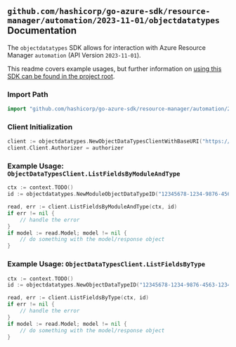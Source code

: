 
## `github.com/hashicorp/go-azure-sdk/resource-manager/automation/2023-11-01/objectdatatypes` Documentation

The `objectdatatypes` SDK allows for interaction with Azure Resource Manager `automation` (API Version `2023-11-01`).

This readme covers example usages, but further information on [using this SDK can be found in the project root](https://github.com/hashicorp/go-azure-sdk/tree/main/docs).

### Import Path

```go
import "github.com/hashicorp/go-azure-sdk/resource-manager/automation/2023-11-01/objectdatatypes"
```


### Client Initialization

```go
client := objectdatatypes.NewObjectDataTypesClientWithBaseURI("https://management.azure.com")
client.Client.Authorizer = authorizer
```


### Example Usage: `ObjectDataTypesClient.ListFieldsByModuleAndType`

```go
ctx := context.TODO()
id := objectdatatypes.NewModuleObjectDataTypeID("12345678-1234-9876-4563-123456789012", "example-resource-group", "automationAccountName", "moduleName", "objectDataTypeName")

read, err := client.ListFieldsByModuleAndType(ctx, id)
if err != nil {
	// handle the error
}
if model := read.Model; model != nil {
	// do something with the model/response object
}
```


### Example Usage: `ObjectDataTypesClient.ListFieldsByType`

```go
ctx := context.TODO()
id := objectdatatypes.NewObjectDataTypeID("12345678-1234-9876-4563-123456789012", "example-resource-group", "automationAccountName", "objectDataTypeName")

read, err := client.ListFieldsByType(ctx, id)
if err != nil {
	// handle the error
}
if model := read.Model; model != nil {
	// do something with the model/response object
}
```
